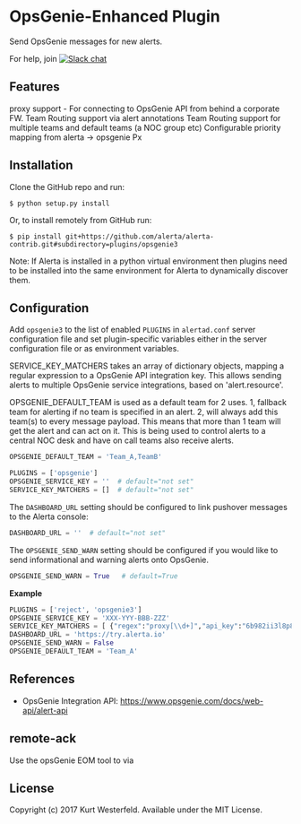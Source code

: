 OpsGenie-Enhanced Plugin
================

Send OpsGenie messages for new alerts.

For help, join [![Slack chat](https://img.shields.io/badge/chat-on%20slack-blue?logo=slack)](https://slack.alerta.dev)

Features
------------
proxy support - For connecting to OpsGenie API from behind a corporate FW.
Team Routing support via alert annotations
Team Routing support for multiple teams and default teams (a NOC group etc)
Configurable priority mapping from alerta -> opsgenie Px



Installation
------------

Clone the GitHub repo and run:

    $ python setup.py install

Or, to install remotely from GitHub run:

    $ pip install git+https://github.com/alerta/alerta-contrib.git#subdirectory=plugins/opsgenie3

Note: If Alerta is installed in a python virtual environment then plugins
need to be installed into the same environment for Alerta to dynamically
discover them.

Configuration
-------------

Add `opsgenie3` to the list of enabled `PLUGINS` in `alertad.conf` server
configuration file and set plugin-specific variables either in the
server configuration file or as environment variables.

SERVICE_KEY_MATCHERS takes an array of dictionary objects, mapping a regular
expression to a OpsGenie API integration key.  This allows sending alerts to
multiple OpsGenie service integrations, based on 'alert.resource'.

OPSGENIE_DEFAULT_TEAM is used as a default team for 2 uses. 1, fallback team for alerting if no team is specified in 
an alert. 2, will always add this team(s) to every message payload. This means that more than 1 team will get the alert 
and can act on it. This is being used to control alerts to a central NOC desk and have on call teams also receive alerts.

```python
OPSGENIE_DEFAULT_TEAM = 'Team_A,TeamB'
```

```python
PLUGINS = ['opsgenie']
OPSGENIE_SERVICE_KEY = ''  # default="not set"
SERVICE_KEY_MATCHERS = []  # default="not set"
```

The `DASHBOARD_URL` setting should be configured to link pushover messages to
the Alerta console:

```python
DASHBOARD_URL = ''  # default="not set"
```

The `OPSGENIE_SEND_WARN` setting should be configured if you would like to send
informational and warning alerts onto OpsGenie.

```python
OPSGENIE_SEND_WARN = True   # default=True
```

**Example**

```python
PLUGINS = ['reject', 'opsgenie3']
OPSGENIE_SERVICE_KEY = 'XXX-YYY-BBB-ZZZ'
SERVICE_KEY_MATCHERS = [ {"regex":"proxy[\\d+]","api_key":"6b982ii3l8p834566oo13zx9477p1zxd"} ]
DASHBOARD_URL = 'https://try.alerta.io'
OPSGENIE_SEND_WARN = False
OPSGENIE_DEFAULT_TEAM = 'Team_A'
```

References
----------

  * OpsGenie Integration API: https://www.opsgenie.com/docs/web-api/alert-api


remote-ack
----------
Use the opsGenie EOM tool to via 

License
-------

Copyright (c) 2017 Kurt Westerfeld. Available under the MIT License.
